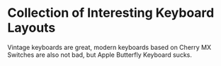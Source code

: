 # Collection of Interesting Keyboard Layouts

Vintage keyboards are great, modern keyboards based on Cherry MX Switches are also not bad, but Apple Butterfly Keyboard sucks.
